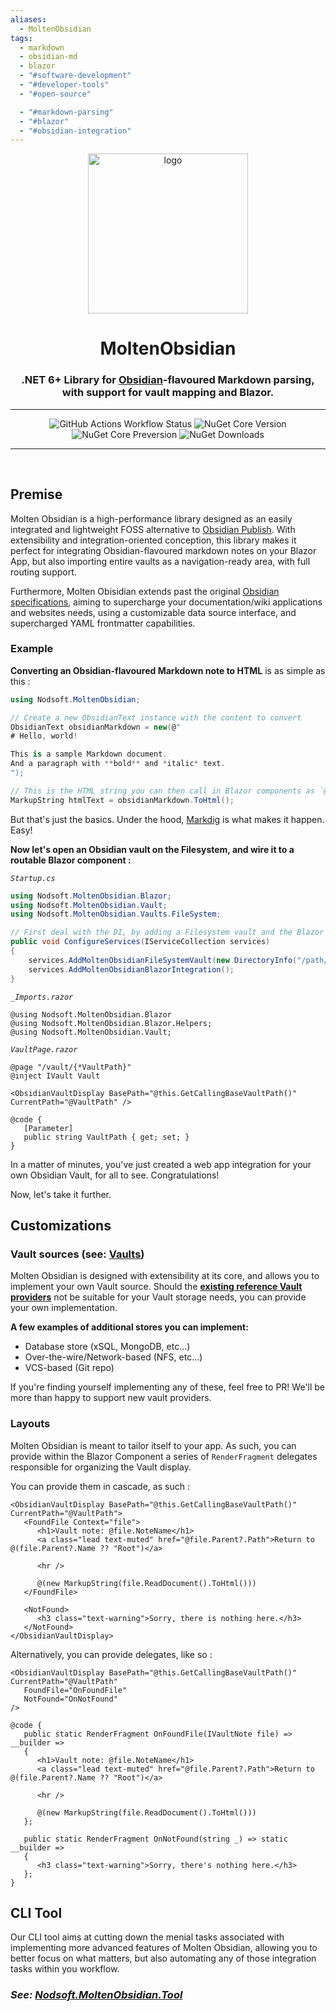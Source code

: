 ```yaml
---
aliases:
  - MoltenObsidian
tags:
  - markdown
  - obsidian-md
  - blazor
  - "#software-development"
  - "#developer-tools"
  - "#open-source"

  - "#markdown-parsing"
  - "#blazor"
  - "#obsidian-integration"
---
```

<p align="center"><img src="icon.png" alt="logo" width="256"/></p>
<h1 align="center">MoltenObsidian</h1>
<h3 align="center">.NET 6+ Library for <a href="https://obsidian.md">Obsidian</a>-flavoured Markdown parsing, with support for vault mapping and Blazor.</h3>

<div align="center">
	<hr />
	<img alt="GitHub Actions Workflow Status" src="https://img.shields.io/github/actions/workflow/status/Nodsoft/MoltenObsidian/build.yml?style=flat&logo=github&label=test%2Fbuild">
	<img alt="NuGet Core Version" src="https://img.shields.io/nuget/v/Nodsoft.MoltenObsidian?style=flat&logo=nuget&label=core">
	<img alt="NuGet Core Preversion" src="https://img.shields.io/nuget/vpre/Nodsoft.MoltenObsidian?style=flat&logo=nuget&label=core%20(pre)">
	<img alt="NuGet Downloads" src="https://img.shields.io/nuget/dt/Nodsoft.MoltenObsidian?style=flat&logo=nuget">
 	<hr />
 </div>
 <div>&#8203;</div>

## Premise

Molten Obsidian is a high-performance library designed as an easily integrated and lightweight FOSS alternative to [Obsidian Publish](https://publish.obsidian.md). 
With extensibility and integration-oriented conception, this library makes it perfect for integrating Obsidian-flavoured markdown notes on your Blazor App, but also importing entire vaults as a navigation-ready area, with full routing support.

Furthermore, Molten Obisidian extends past the original [Obsidian specifications](https://help.obsidian.md/), aiming to supercharge your documentation/wiki applications and websites needs, using a customizable data source interface, and supercharged YAML frontmatter capabilities.

### Example

**Converting an Obsidian-flavoured Markdown note to HTML** is as simple as this : 
```csharp
using Nodsoft.MoltenObsidian;

// Create a new ObsidianText instance with the content to convert
ObsidianText obsidianMarkdown = new(@"
# Hello, world!   

This is a sample Markdown document.    
And a paragraph with **bold** and *italic* text.
");

// This is the HTML string you can then call in Blazor components as `@htmlText`.
MarkupString htmlText = obsidianMarkdown.ToHtml();
```
But that's just the basics. Under the hood, [Markdig](https://github.com/xoofx/markdig) is what makes it happen. Easy!


**Now let's open an Obsidian vault on the Filesystem, and wire it to a routable Blazor component :**  

*`Startup.cs`*
```csharp
using Nodsoft.MoltenObsidian.Blazor;
using Nodsoft.MoltenObsidian.Vault;
using Nodsoft.MoltenObsidian.Vaults.FileSystem;

// First deal with the DI, by adding a Filesystem vault and the Blazor integration:
public void ConfigureServices(IServiceCollection services)
{
	services.AddMoltenObsidianFileSystemVault(new DirectoryInfo("/path/to/vault"));
	services.AddMoltenObsidianBlazorIntegration();
}
```
*`_Imports.razor`*
```razor
@using Nodsoft.MoltenObsidian.Blazor
@using Nodsoft.MoltenObsidian.Blazor.Helpers;
@using Nodsoft.MoltenObsidian.Vault;
```
*`VaultPage.razor`*
```razor
@page "/vault/{*VaultPath}"  
@inject IVault Vault   
  
<ObsidianVaultDisplay BasePath="@this.GetCallingBaseVaultPath()" CurrentPath="@VaultPath" />  
  
@code {  
   [Parameter]  
   public string VaultPath { get; set; }
}
```

In a matter of minutes, you've just created a web app integration for your own Obsidian Vault, for all to see. Congratulations!

Now, let's take it further.

## Customizations

### Vault sources (see: [Vaults](/Vaults))
Molten Obsidian is designed with extensibility at its core, and allows you to implement your own Vault source. Should the [**existing reference Vault providers**](/Vaults) not be suitable for your Vault storage needs, you can provide your own implementation. 

**A few examples of additional stores you can implement:**
 - Database store (xSQL, MongoDB, etc...)
 - Over-the-wire/Network-based (NFS, etc...)
 - VCS-based (Git repo)

If you're finding yourself implementing any of these, feel free to PR! We'll be more than happy to support new vault providers.

### Layouts
Molten Obsidian is meant to tailor itself to your app. As such, you can provide within the Blazor Component a series of `RenderFragment` delegates responsible for organizing the Vault display.

You can provide them in cascade, as such :
```razor
<ObsidianVaultDisplay BasePath="@this.GetCallingBaseVaultPath()" CurrentPath="@VaultPath">  
   <FoundFile Context="file">  
      <h1>Vault note: @file.NoteName</h1>  
      <a class="lead text-muted" href="@file.Parent?.Path">Return to @(file.Parent?.Name ?? "Root")</a>  
  
      <hr />  
  
      @(new MarkupString(file.ReadDocument().ToHtml()))  
   </FoundFile>  
  
   <NotFound>  
      <h3 class="text-warning">Sorry, there is nothing here.</h3>  
   </NotFound>  
</ObsidianVaultDisplay>
```

Alternatively, you can provide delegates, like so :
```razor
<ObsidianVaultDisplay BasePath="@this.GetCallingBaseVaultPath()" CurrentPath="@VaultPath"  
   FoundFile="OnFoundFile"  
   NotFound="OnNotFound"  
/>  

@code {  
   public static RenderFragment OnFoundFile(IVaultNote file) => __builder =>  
   {  
      <h1>Vault note: @file.NoteName</h1>  
      <a class="lead text-muted" href="@file.Parent?.Path">Return to @(file.Parent?.Name ?? "Root")</a>  

      <hr />  

      @(new MarkupString(file.ReadDocument().ToHtml()))  
   };  
     
   public static RenderFragment OnNotFound(string _) => static __builder =>  
   {  
      <h3 class="text-warning">Sorry, there's nothing here.</h3>  
   }; 
}
```


## CLI Tool
Our CLI tool aims at cutting down the menial tasks associated with implementing more advanced features of Molten Obsidian, allowing you to better focus on what matters, but also automating any of those integration tasks within you workflow.

### ***See: [Nodsoft.MoltenObsidian.Tool](/Nodsoft.MoltenObsidian.Tool)***
